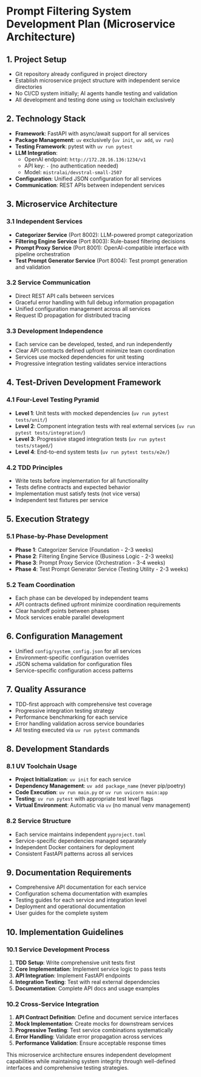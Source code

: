 # Prompt Filtering System Development Plan (Microservice Architecture)

## 1. Project Setup
- Git repository already configured in project directory
- Establish microservice project structure with independent service directories
- No CI/CD system initially; AI agents handle testing and validation
- All development and testing done using `uv` toolchain exclusively

## 2. Technology Stack
- **Framework**: FastAPI with async/await support for all services
- **Package Management**: `uv` exclusively (`uv init`, `uv add`, `uv run`)
- **Testing Framework**: pytest with `uv run pytest`
- **LLM Integration**:
  - OpenAI endpoint: `http://172.28.16.136:1234/v1`
  - API key: `-` (no authentication needed)
  - Model: `mistralai/devstral-small-2507`
- **Configuration**: Unified JSON configuration for all services
- **Communication**: REST APIs between independent services

## 3. Microservice Architecture
### 3.1 Independent Services
- **Categorizer Service** (Port 8002): LLM-powered prompt categorization
- **Filtering Engine Service** (Port 8003): Rule-based filtering decisions
- **Prompt Proxy Service** (Port 8001): OpenAI-compatible interface with pipeline orchestration
- **Test Prompt Generator Service** (Port 8004): Test prompt generation and validation

### 3.2 Service Communication
- Direct REST API calls between services
- Graceful error handling with full debug information propagation
- Unified configuration management across all services
- Request ID propagation for distributed tracing

### 3.3 Development Independence
- Each service can be developed, tested, and run independently
- Clear API contracts defined upfront minimize team coordination
- Services use mocked dependencies for unit testing
- Progressive integration testing validates service interactions

## 4. Test-Driven Development Framework
### 4.1 Four-Level Testing Pyramid
- **Level 1**: Unit tests with mocked dependencies (`uv run pytest tests/unit/`)
- **Level 2**: Component integration tests with real external services (`uv run pytest tests/integration/`)
- **Level 3**: Progressive staged integration tests (`uv run pytest tests/staged/`)
- **Level 4**: End-to-end system tests (`uv run pytest tests/e2e/`)

### 4.2 TDD Principles
- Write tests before implementation for all functionality
- Tests define contracts and expected behavior
- Implementation must satisfy tests (not vice versa)
- Independent test fixtures per service

## 5. Execution Strategy
### 5.1 Phase-by-Phase Development
- **Phase 1**: Categorizer Service (Foundation - 2-3 weeks)
- **Phase 2**: Filtering Engine Service (Business Logic - 2-3 weeks)
- **Phase 3**: Prompt Proxy Service (Orchestration - 3-4 weeks)
- **Phase 4**: Test Prompt Generator Service (Testing Utility - 2-3 weeks)

### 5.2 Team Coordination
- Each phase can be developed by independent teams
- API contracts defined upfront minimize coordination requirements
- Clear handoff points between phases
- Mock services enable parallel development

## 6. Configuration Management
- Unified `config/system_config.json` for all services
- Environment-specific configuration overrides
- JSON schema validation for configuration files
- Service-specific configuration access patterns

## 7. Quality Assurance
- TDD-first approach with comprehensive test coverage
- Progressive integration testing strategy
- Performance benchmarking for each service
- Error handling validation across service boundaries
- All testing executed via `uv run pytest` commands

## 8. Development Standards
### 8.1 UV Toolchain Usage
- **Project Initialization**: `uv init` for each service
- **Dependency Management**: `uv add package_name` (never pip/poetry)
- **Code Execution**: `uv run main.py` or `uv run uvicorn main:app`
- **Testing**: `uv run pytest` with appropriate test level flags
- **Virtual Environment**: Automatic via `uv` (no manual venv management)

### 8.2 Service Structure
- Each service maintains independent `pyproject.toml`
- Service-specific dependencies managed separately
- Independent Docker containers for deployment
- Consistent FastAPI patterns across all services

## 9. Documentation Requirements
- Comprehensive API documentation for each service
- Configuration schema documentation with examples
- Testing guides for each service and integration level
- Deployment and operational documentation
- User guides for the complete system

## 10. Implementation Guidelines
### 10.1 Service Development Process
1. **TDD Setup**: Write comprehensive unit tests first
2. **Core Implementation**: Implement service logic to pass tests
3. **API Integration**: Implement FastAPI endpoints
4. **Integration Testing**: Test with real external dependencies
5. **Documentation**: Complete API docs and usage examples

### 10.2 Cross-Service Integration
1. **API Contract Definition**: Define and document service interfaces
2. **Mock Implementation**: Create mocks for downstream services
3. **Progressive Testing**: Test service combinations systematically
4. **Error Handling**: Validate error propagation across services
5. **Performance Validation**: Ensure acceptable response times

This microservice architecture ensures independent development capabilities while maintaining system integrity through well-defined interfaces and comprehensive testing strategies.